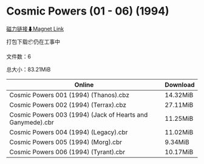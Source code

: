 # Cosmic Powers (01 - 06) (1994)

[磁力链接⬇Magnet Link](magnet:?xt=urn:btih:716edcb46efe05e763b00ffc363bddb96e813fed&dn=Cosmic%20Powers%20%2801%20-%2006%29%20%281994%29)

打包下载📦仍在工事中

文件数：6

总大小：83.21MiB

Online | Download
--- | ---
Cosmic Powers 001 (1994) (Thanos).cbz | 14.32MiB
Cosmic Powers 002 (1994) (Terrax).cbz | 27.11MiB
Cosmic Powers 003 (1994) (Jack of Hearts and Ganymede).cbr | 11.25MiB
Cosmic Powers 004 (1994) (Legacy).cbr | 11.02MiB
Cosmic Powers 005 (1994) (Morg).cbr | 9.34MiB
Cosmic Powers 006 (1994) (Tyrant).cbr | 10.17MiB